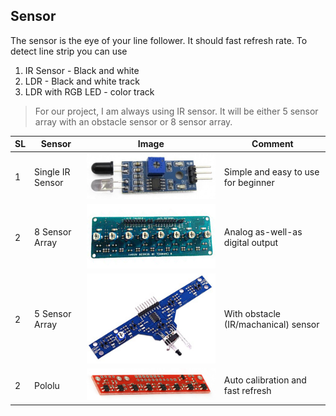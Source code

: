 ## Sensor

The sensor is the eye of your line follower. It should fast refresh rate. To detect line strip you can use
1. IR Sensor - Black and white
2. LDR - Black and white track 
3. LDR with RGB LED - color track 

> For our project, I am always using IR sensor. It will be either 5 sensor array with an obstacle sensor or 8 sensor array.

| SL | Sensor            | Image                                | Comment                              |
|----|-------------------|--------------------------------------|--------------------------------------|
| 1  | Single IR Sensor  | ![](images/ir_sensor.jpg)            | Simple and easy to use for beginner  |
| 2  | 8 Sensor Array    | ![](images/ir_array.jpg)             | Analog as-well-as digital output     |
| 2  | 5 Sensor Array    | ![](images/ir_with_bump.jpg)         | With obstacle (IR/machanical) sensor |
| 2  | Pololu            | ![](images/pololu_ir.jpg)            | Auto calibration and fast refresh    |
